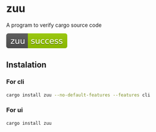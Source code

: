 # zuu

A program to verify cargo source code

![zuu](zuu.svg)

## Instalation

### For cli

```bash
cargo install zuu --no-default-features --features cli 
```

### For ui

```bash
cargo install zuu
```
